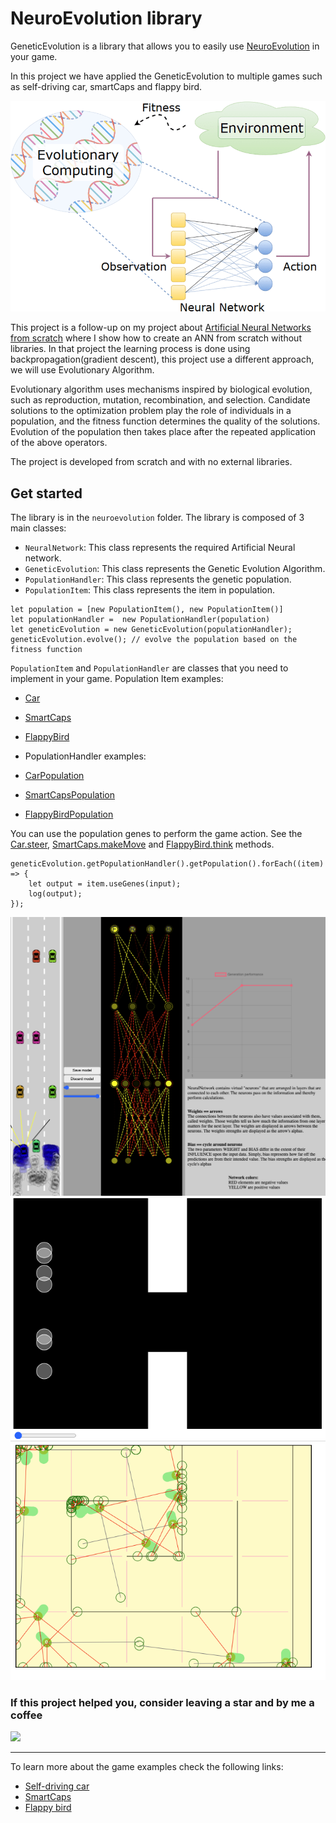# NeuroEvolution library
GeneticEvolution is a library that allows you to easily use [NeuroEvolution](https://en.wikipedia.org/wiki/Neuroevolution) in your game.

In this project we have applied the GeneticEvolution to multiple games such as self-driving car, smartCaps and flappy bird.

![Alt text](neuroevolution.png?raw=true "Neuro-evolution")

This project is a follow-up on my project about [Artificial Neural Networks from scratch](https://github.com/apssouza22/neuralnet-browser) where I show how to create an ANN
from scratch without libraries. In that project the learning process is done using backpropagation(gradient descent), this project 
use a different approach, we will use Evolutionary Algorithm.

Evolutionary algorithm uses mechanisms inspired by biological evolution, such as reproduction, mutation, recombination, and selection. 
Candidate solutions to the optimization problem play the role of individuals in a population, and the fitness function determines the quality of the solutions. 
Evolution of the population then takes place after the repeated application of the above operators.

The project is developed from scratch and with no external libraries.

## Get started
The library is in the `neuroevolution` folder. The library is composed of 3 main classes:
- `NeuralNetwork`: This class represents the required Artificial Neural network.
- `GeneticEvolution`: This class represents the Genetic Evolution Algorithm.
- `PopulationHandler`: This class represents the genetic population.
- `PopulationItem`: This class represents the item in population.

```
let population = [new PopulationItem(), new PopulationItem()]
let populationHandler =  new PopulationHandler(population)
let geneticEvolution = new GeneticEvolution(populationHandler);
geneticEvolution.evolve(); // evolve the population based on the fitness function
```

`PopulationItem` and `PopulationHandler` are classes that you need to implement in your game.
Population Item examples:
- [Car](https://github.com/apssouza22/neuroevolution/blob/master/smartcaps/car.js#L1)
- [SmartCaps](https://github.com/apssouza22/neuroevolution/blob/master/smartcaps/SmartCaps.js#L1)
- [FlappyBird](https://github.com/apssouza22/neuroevolution/blob/master/flappybird/bird.js#L6)

- PopulationHandler examples:
- [CarPopulation](https://github.com/apssouza22/neuroevolution/blob/master/smartcaps/car.js#L176)
- [SmartCapsPopulation](https://github.com/apssouza22/neuroevolution/blob/master/smartcaps/SmartCapsPop.js#L1)
- [FlappyBirdPopulation](https://github.com/apssouza22/neuroevolution/blob/master/flappybird/ga.js#L11)


You can use the population genes to perform the game action. 
See the [Car.steer](https://github.com/apssouza22/neuroevolution/blob/master/smartcaps/car.js#L71), [SmartCaps.makeMove](https://github.com/apssouza22/neuroevolution/blob/master/smartcaps/SmartCaps.js#L128) and [FlappyBird.think](https://github.com/apssouza22/neuroevolution/blob/master/flappybird/bird.js#L31) methods.
```
geneticEvolution.getPopulationHandler().getPopulation().forEach((item) => {
    let output = item.useGenes(input);
    log(output);
});
```

![Alt text](self-driving.png?raw=true "Self driving car")
![Alt text](flappy.png?raw=true "Flappy bird")
![Alt text](smartcaps.png?raw=true "SmartCaps")

### If this project helped you, consider leaving a star  and by me a coffee
<a href="https://www.buymeacoffee.com/apssouza"><img src="https://miro.medium.com/max/654/1*rQv8JgstmK0juxP-Kb4IGg.jpeg"></a>

---
To learn more about the game examples check the following links:
- [Self-driving car](https://github.com/gniziemazity/Self-driving-car)
- [SmartCaps](https://github.com/danielszabo88/smartCaps)
- [Flappy bird](https://github.com/CodingTrain/website-archive/tree/main/Courses/natureofcode/11.3_neuroevolution_tfjs.js)
